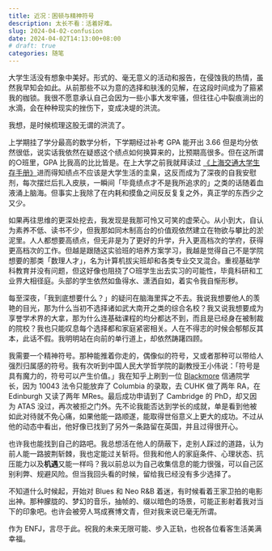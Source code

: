 ```yaml
---
title: 近况：困顿与精神符号
description: 太长不看：活着好难。
slug: 2024-04-02-confusion
date: 2024-04-02T14:13:00+08:00
# draft: true
categories: 随笔
---
```


大学生活没有想象中美好。形式的、毫无意义的活动和报告，在侵蚀我的热情，虽然我早知会如此。从前那些不以为意的选择和肤浅的见解，在这段时间成为了箍紧我的枷锁。我很不愿意承认自己会因为一些小事大发牢骚，但往往心中裂痕淌出的水滴，会在种种现实的挫伤下，变成决堤的洪流。

我想，是时候梳理这股无谓的洪流了。

上学期挂了学分最高的数学分析，下学期经过补考 GPA 能开出 3.66 但是均分依然很低，说实话我依然在疑惑这个绩点如何换算来的，比预期高很多。但在这所谓的○班里，GPA 比我高的比比皆是。在上大学之前我就拜读过 [《上海交通大学生存手册》](https://survivesjtu.gitbook.io/survivesjtumanual)进而得知绩点不应该是大学生活的圭臬，这反而成为了深夜的自我安慰剂，每次摆烂后扎入皮肤，一瞬间「毕竟绩点才不是我所追求的」之类的话随着血液涌上脑海。但事实上我除了在内耗和摸鱼之间反反复复之外，真正学的东西少之又少。

如果再往思维的更深处挖去，我发现是我那可怜又可笑的虚荣心。从小到大，自认为素养不低、读书不少，但我那如同木制高台的价值观依然建立在物欲与攀比的淤泥里。人人都想要高绩点，但无非是为了更好的升学，升入更高档次的学府，获得更高档次的工作。但越是跟随这实验班的培养方案学习，我越是觉得自己不是学院想要的那类「数理人才」，名为计算机拔尖班却和各类专业交叉混合。重视基础学科教育并没有问题，但这好像也阻挠了○班学生出去实习的可能性，毕竟科研和工业界大相径庭。头部的学生依然如鱼得水、潇洒自如，着实令我自惭形秽。

每至深夜，「我到底想要什么？」的疑问在脑海里挥之不去。我说我想要他人的羡艳的目光，那为什么当初不选择诸如武大南开之类的综合名校？我又说我想要成为享誉学术界的大拿，那为什么连基础课程的均分都达不到，而且是已经身在被制裁的院校？我也只能叹息每个选择都和家庭紧密相关。人在不得志的时候会郁郁反其本，此话不假。我明明站在向前的单行道上，却依然踌躇四顾。

我需要一个精神符号。那种能推着你走的，偶像似的符号，又或者那种可以带给人强烈归属感的符号。我有次听到中国人民大学哲学院的副教授王小伟说：「符号是具有魔力的，符号可以产生价值。」我在知乎上刷到一位 [Blackmore](https://www.zhihu.com/people/shady-13) 信通院学长，因为 10043 法令只能放弃了 Columbia 的录取，去 CUHK 做了两年 RA，在 Edinburgh 又读了两年 MRes。最后成功申请到了 Cambridge 的 PhD，却又因为 ATAS 没过，再次被拒之门外。先不论我能否达到学长的成就，单是看到他被如此对待就不免心痛，如果他能一路顺遂，能取得世俗意义上更大的成功。不过从他的动态中看出，他好像已找到了另外一条路留在英国，并且过得很开心。

也许我也能找到自己的路吧。我总想活在他人的荫蔽下，走别人踩过的道路，认为前人能一路披荆斩棘，我也定能过关斩将。但我和他人的家庭条件、心理状态、抗压能力以及**机遇**又能一样吗？我以前总以为自己收集信息的能力很强，可以自己区别利弊、规避风险。但当我回头看的时候，留给我已经没有多少选择了。

不知道什么时候起，开始对 Blues 和 Neo R&B 着迷，有时候看着王家卫拍的电影出神。那种朦胧的、梦幻的音乐，抽帧的、缀以暗色的场景，可能正影射着我对当下的印象吧。也许会被旁人骂成赛博文青，但对我来说已毫无所谓。

作为 ENFJ，言尽于此。祝我的未来无限可能、步入正轨，也祝各位看客生活美满幸福。

